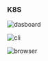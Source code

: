 ### K8S
![dasboard](https://github.com/ananasness/iu-devops-labs/blob/master/screenshots/lab8/1.png?raw=true)

![cli](https://github.com/ananasness/iu-devops-labs/blob/master/screenshots/lab8/3.png?raw=true)

![browser](https://github.com/ananasness/iu-devops-labs/blob/master/screenshots/lab8/3.png?raw=true)

